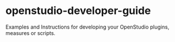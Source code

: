 # openstudio-developer-guide
Examples and Instructions for developing your OpenStudio plugins, measures or scripts.
